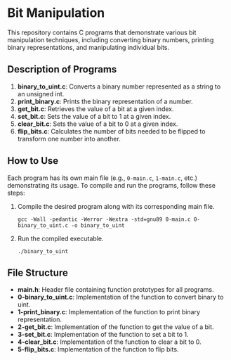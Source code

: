 # Bit Manipulation

This repository contains C programs that demonstrate various bit manipulation techniques, including converting binary numbers, printing binary representations, and manipulating individual bits.

## Description of Programs

1. **binary_to_uint.c**: Converts a binary number represented as a string to an unsigned int.
2. **print_binary.c**: Prints the binary representation of a number.
3. **get_bit.c**: Retrieves the value of a bit at a given index.
4. **set_bit.c**: Sets the value of a bit to 1 at a given index.
5. **clear_bit.c**: Sets the value of a bit to 0 at a given index.
6. **flip_bits.c**: Calculates the number of bits needed to be flipped to transform one number into another.

## How to Use

Each program has its own main file (e.g., `0-main.c`, `1-main.c`, etc.) demonstrating its usage. To compile and run the programs, follow these steps:

1. Compile the desired program along with its corresponding main file.
   ```
   gcc -Wall -pedantic -Werror -Wextra -std=gnu89 0-main.c 0-binary_to_uint.c -o binary_to_uint
   ```

2. Run the compiled executable.
   ```
   ./binary_to_uint
   ```

## File Structure

- **main.h**: Header file containing function prototypes for all programs.
- **0-binary_to_uint.c**: Implementation of the function to convert binary to uint.
- **1-print_binary.c**: Implementation of the function to print binary representation.
- **2-get_bit.c**: Implementation of the function to get the value of a bit.
- **3-set_bit.c**: Implementation of the function to set a bit to 1.
- **4-clear_bit.c**: Implementation of the function to clear a bit to 0.
- **5-flip_bits.c**: Implementation of the function to flip bits.